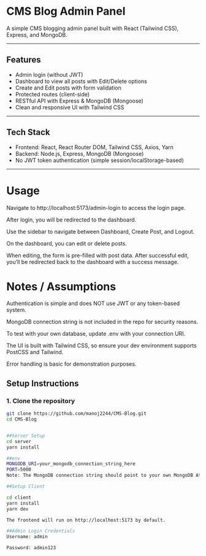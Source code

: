 # CMS Blog Admin Panel

A simple CMS blogging admin panel built with React (Tailwind CSS), Express, and MongoDB.

---

## Features

- Admin login (without JWT)
- Dashboard to view all posts with Edit/Delete options
- Create and Edit posts with form validation
- Protected routes (client-side)
- RESTful API with Express & MongoDB (Mongoose)
- Clean and responsive UI with Tailwind CSS

---

## Tech Stack

- Frontend: React, React Router DOM, Tailwind CSS, Axios, Yarn  
- Backend: Node.js, Express, MongoDB (Mongoose)  
- No JWT token authentication (simple session/localStorage-based)

---

# Usage
Navigate to http://localhost:5173/admin-login to access the login page.

After login, you will be redirected to the dashboard.

Use the sidebar to navigate between Dashboard, Create Post, and Logout.

On the dashboard, you can edit or delete posts.

When editing, the form is pre-filled with post data. After successful edit, you’ll be redirected back to the dashboard with a success message.

# Notes / Assumptions
Authentication is simple and does NOT use JWT or any token-based system.

MongoDB connection string is not included in the repo for security reasons.

To test with your own database, update .env with your connection URI.

The UI is built with Tailwind CSS, so ensure your dev environment supports PostCSS and Tailwind.

Error handling is basic for demonstration purposes.

## Setup Instructions

### 1. Clone the repository

```bash
git clone https://github.com/manoj2244/CMS-Blog.git
cd CMS-Blog


##Server Setup
cd server
yarn install

##env
MONGODB_URI=your_mongodb_connection_string_here
PORT=5000
Note: The MongoDB connection string should point to your own MongoDB Atlas or local instance.

##Setup Client

cd client
yarn install
yarn dev

The frontend will run on http://localhost:5173 by default.

##Admin Login Credentials
Username: admin

Password: admin123

